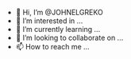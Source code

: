 - 👋 Hi, I’m @JOHNELGREKO
- 👀 I’m interested in ...
- 🌱 I’m currently learning ...
- 💞️ I’m looking to collaborate on ...
- 📫 How to reach me ...

<!---
JOHNELGREKO/JOHNELGREKO is a ✨ special ✨ repository because its `README.md` (this file) appears on your GitHub profile.
You can click the Preview link to take a look at your changes.
--->
